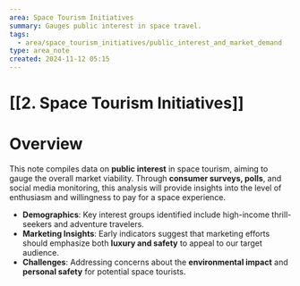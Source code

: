 ```yaml
---
area: Space Tourism Initiatives
summary: Gauges public interest in space travel.
tags:
  - area/space_tourism_initiatives/public_interest_and_market_demand
type: area_note
created: 2024-11-12 05:15
---
```

# [[2. Space Tourism Initiatives]] 
# Overview
This note compiles data on **public interest** in space tourism, aiming to gauge the overall market viability. Through **consumer surveys, polls**, and social media monitoring, this analysis will provide insights into the level of enthusiasm and willingness to pay for a space experience.

- **Demographics**: Key interest groups identified include high-income thrill-seekers and adventure travelers.
- **Marketing Insights**: Early indicators suggest that marketing efforts should emphasize both **luxury and safety** to appeal to our target audience.
- **Challenges**: Addressing concerns about the **environmental impact** and **personal safety** for potential space tourists.
